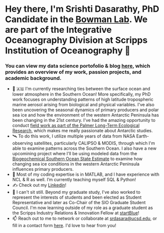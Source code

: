 # Hey there, I'm Srishti Dasarathy, PhD Candidate in the [Bowman Lab](https://www.polarmicrobes.org). We are part of the Integrative Oceanography Division at Scripps Institution of Oceanography 🌊 
### You can view my data science portofolio & blog [here](https://srdasara.github.io), which provides an overview of my work, passion projects, and academic background.

- 🔭 🇦🇶 I'm currently researching ties between the surface ocean and lower atmosphere in the Southern Ocean! More specifically, my PhD work focuses on understanding patterns of high latitude tropospheric marine aerosol arising from biological and physical variables. I've also been uncovering the seasonal dynamics of primary producers and polar sea ice and how the environment of the western Antarctic Peninsula has been changing in the 21st century. I've had the amazing opportunity to conduct [field work as part of the Palmer Long-Term Ecological Research](http://pal.lternet.edu), which makes me really passionate about Antarctic studies. 
- 🛰️ To do this work, I utilize multiple years of data from NASA Earth-observing satellites, particularly CALIPSO & MODIS, through which I'm able to examine patterns across the Southern Ocean. I also have a new upcomining project where I'll be using modeled data from the [Biogeochemical Southern Ocean State Estimate](http://sose.ucsd.edu) to examine how changing sea ice conditions in the western Antarctic Peninsula influences primary producers. 
- 🌱 Most of my coding expertise is in MATLAB, and I have experience with NCL & R as well. I’m currently teaching myself SQL & Python!
- ✍️ Check out my [Linkedin](https://www.linkedin.com/in/srishti-dasarathy/)! 
- 💃 I can't sit still. Beyond my graduate study, I've also worked to represent the interests of students and been elected as Student Representative and later as Co-Chair of the SIO Graduate Student Council. I'm now learning outside of my role as a graduate student as the Scripps Industry Relations & Innovation Fellow at [startBlue](https://startblue.ucsd.edu)! 
- 📫 Reach out to me to network or collaborate at srdasara@ucsd.edu, or fill in a contact form [here](https://srdasara.github.io/contact/). I'd love to hear from you! 
